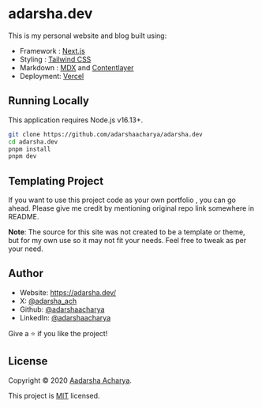 # adarsha.dev

This is my personal website and blog built using:

- Framework : [Next.js](https://nextjs.org/)
- Styling : [Tailwind CSS](https://tailwindcss.com/)
- Markdown : [MDX](https://mdxjs.com/) and [Contentlayer](https://contentlayer.dev/)
- Deployment: [Vercel](https://vercel.com/)

## Running Locally

This application requires Node.js v16.13+.

```bash
git clone https://github.com/adarshaacharya/adarsha.dev
cd adarsha.dev
pnpm install
pnpm dev
```

## Templating Project

If you want to use this project code as your own portfolio , you can go ahead. Please give me credit by mentioning original repo link somewhere in README.

**Note**: The source for this site was not created to be a template or theme, but for my own use so it may not fit your needs. Feel free to tweak as per your need.

## Author

- Website: https://adarsha.dev/
- X: [@adarsha_ach](https://x.com/adarsha_ach)
- Github: [@adarshaacharya](https://github.com/adarshaacharya)
- LinkedIn: [@adarshaacharya](https://linkedin.com/in/adarshaacharya)

Give a ⭐️ if you like the project!

## License

Copyright © 2020 [Aadarsha Acharya](https://github.com/adarshaacharya).<br />

This project is [MIT](https://github.com/adarshaacharya/adarsha.dev/blob/master/LICENSE) licensed.
